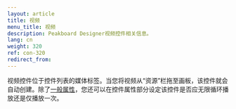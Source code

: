 ```yaml
---
layout: article
title: 视频
menu_title: 视频
description: Peakboard Designer视频控件相关信息。
lang: cn
weight: 320
ref: con-320
redirect_from:
---
```


视频控件位于控件列表的媒体标签。当您将视频从“资源”栏拖至画板，该控件就会自动创建。除了[一般属性](/controls/en-general-properties.html)，您还可以在控件属性部分设定该控件是否应无限循环播放还是仅播放一次。